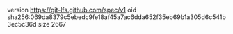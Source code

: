 version https://git-lfs.github.com/spec/v1
oid sha256:069da8379c5ebedc9fe18af45a7ac6dda652f35eb69b1a305d6c541b3ec5c36d
size 2667
